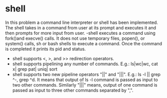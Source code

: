 # shell

In this problem a command line interpreter or shell has been implemented. The shell
takes in a command from user at its prompt and executes it and then prompts for more
input from user.
-shell executes a command using fork()and execve() calls. It does not use
temporary files, popen(), or system() calls, sh or bash shells to
execute a command. Once the command is completed it prints its pid and
status.
- shell supports <, >, and >> redirection operators.
- shell supports pipelining any number of commands. E.g.: ls|wc|wc, cat
x| grep pat| uniq| sort
- shell supports two new pipeline operators "||" and "|||". E.g.: ls -l ||
grep ^-, grep ^d. It means that output of ls -l command is passed as input to two other commands. Similarly "|||" means, output of one command is passed as input to three other commands separated by ",".
